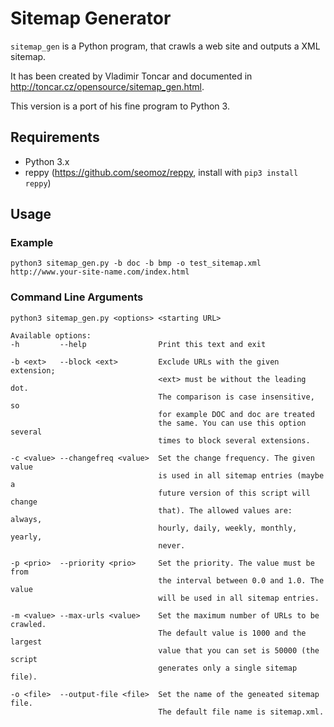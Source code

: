 # Sitemap Generator

`sitemap_gen` is a Python program, that crawls a web site and
outputs a XML sitemap.

It has been created by Vladimir Toncar and documented in
<http://toncar.cz/opensource/sitemap_gen.html>.

This version is a port of his fine program to Python 3.


## Requirements

- Python 3.x
- reppy (<https://github.com/seomoz/reppy>, install with `pip3 install reppy`)


## Usage

### Example

`python3 sitemap_gen.py -b doc -b bmp -o test_sitemap.xml http://www.your-site-name.com/index.html`

### Command Line Arguments

```text
python3 sitemap_gen.py <options> <starting URL>

Available options:
-h         --help                Print this text and exit

-b <ext>   --block <ext>         Exclude URLs with the given extension;
                                 <ext> must be without the leading dot.
                                 The comparison is case insensitive, so
                                 for example DOC and doc are treated
                                 the same. You can use this option several
                                 times to block several extensions.

-c <value> --changefreq <value>  Set the change frequency. The given value
                                 is used in all sitemap entries (maybe a
                                 future version of this script will change
                                 that). The allowed values are: always,
                                 hourly, daily, weekly, monthly, yearly,
                                 never.

-p <prio>  --priority <prio>     Set the priority. The value must be from
                                 the interval between 0.0 and 1.0. The value
                                 will be used in all sitemap entries.

-m <value> --max-urls <value>    Set the maximum number of URLs to be crawled.
                                 The default value is 1000 and the largest
                                 value that you can set is 50000 (the script
                                 generates only a single sitemap file).

-o <file>  --output-file <file>  Set the name of the geneated sitemap file.
                                 The default file name is sitemap.xml.
```

